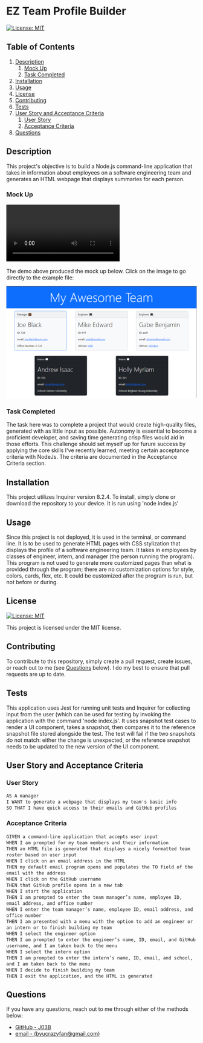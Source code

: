 # EZ Team Profile Builder

[![License: MIT](https://img.shields.io/badge/License-MIT-yellow.svg)](https://opensource.org/licenses/MIT)

## Table of Contents

1. [Description](#description)
    1. [Mock Up](#mock-up)
    2. [Task Completed](#task-completed)
2. [Installation](#installation)
3. [Usage](#usage)
4. [License](#license)
5. [Contributing](#contributing)
6. [Tests](#tests)
7. [User Story and Acceptance Criteria](#user-story-and-acceptance-criteria)
    1. [User Story](#user-story)
    2. [Acceptance Criteria](#acceptance-criteria)
8. [Questions](#questions)

## Description

This project's objective is to build a Node.js command-line application that takes in information about employees on a software engineering team and generates an HTML webpage that displays summaries for each person.

### Mock Up
![A walkthrough video of how to use the application.](./assets/tutorial.mp4)

The demo above produced the mock up below. Click on the image to go directly to the example file:

[![The example produced from the demo or walkthrough in the video above.](./assets/mockup-demo.png)](./dist/result.html)

### Task Completed
The task here was to complete a project that would create high-quality files, generated with as little input as possible. Autonomy is essential to become a proficient developer, and saving time generating crisp files would aid in those efforts. This challenge should set myself up for furure success by applying the core skills I've recently learned, meeting certain acceptance criteria with NodeJs. The criteria are documented in the Acceptance Criteria section. 

## Installation

This project utilizes Inquirer version 8.2.4. To install, simply clone or download the repository to your device. It is run using 'node index.js' 

## Usage

Since this project is not deployed, it is used in the terminal, or command line. It is to be used to generate HTML pages with CSS stylization that displays the profile of a software engineering team. It takes in employees by classes of engineer, intern, and manager (the person running the program). This program is not used to generate more customized pages than what is provided through the program; there are no customization options for style, colors, cards, flex, etc. It could be customized after the program is run, but not before or during. 

## License

[![License: MIT](https://img.shields.io/badge/License-MIT-yellow.svg)](https://opensource.org/licenses/MIT)

This project is licensed under the MIT license.

## Contributing

To contribute to this repository, simply create a pull request, create issues, or reach out to me (see [Questions](#questions) below). I do my best to ensure that pull requests are up to date. 

## Tests

This application uses Jest for running unit tests and Inquirer for collecting input from the user (which can be used for testing by invoking the application with the command 'node index.js'. It uses snapshot test cases to render a UI component, takes a snapshot, then compares it to the reference snapshot file stored alongside the test. The test will fail if the two snapshots do not match: either the change is unexpected, or the reference snapshot needs to be updated to the new version of the UI component.

## User Story and Acceptance Criteria

### User Story
```
AS A manager
I WANT to generate a webpage that displays my team's basic info
SO THAT I have quick access to their emails and GitHub profiles
```

### Acceptance Criteria
```
GIVEN a command-line application that accepts user input
WHEN I am prompted for my team members and their information
THEN an HTML file is generated that displays a nicely formatted team roster based on user input
WHEN I click on an email address in the HTML
THEN my default email program opens and populates the TO field of the email with the address
WHEN I click on the GitHub username
THEN that GitHub profile opens in a new tab
WHEN I start the application
THEN I am prompted to enter the team manager’s name, employee ID, email address, and office number
WHEN I enter the team manager’s name, employee ID, email address, and office number
THEN I am presented with a menu with the option to add an engineer or an intern or to finish building my team
WHEN I select the engineer option
THEN I am prompted to enter the engineer’s name, ID, email, and GitHub username, and I am taken back to the menu
WHEN I select the intern option
THEN I am prompted to enter the intern’s name, ID, email, and school, and I am taken back to the menu
WHEN I decide to finish building my team
THEN I exit the application, and the HTML is generated
```

## Questions

If you have any questions, reach out to me through either of the methods below:
- [GitHub - J03B](https://github.com/J03B/)
- [email - (byucrazyfan@gmail.com)](mailto:byucrazyfan@gmail.com)

